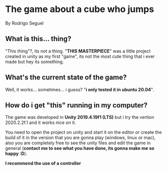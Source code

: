 # The game about a cube who jumps

By Rodrigo Seguel

## What is this... thing?

"This thing"?, its not a thing. "**THIS MASTERPIECE**" was a little project created in unity as my first "game", its not the most cute thing that i ever made but hey its something.

## What's the current state of the game?

Well, it works... sometimes... i guess? "**i only tested it in ubuntu 20.04**".

## How do i get "this" running in my computer?

The game was developed in **Unity 2019.4.19f1 (LTS)** but i try the vertion 2020.2.2f.1 and it works nice on it.

You need to open the project on unity and start it on the editor or create the build of it in the version that you are gonna play (windows, linux or mac), also you are completely free to see the unity files and edit the game in general (**contact me to see what you have done, its gonna make me so happy :D**).

**I recommend the use of a controller**

